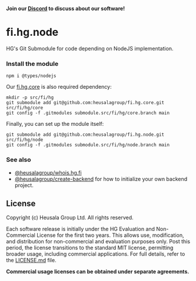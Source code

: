 **Join our [Discord](https://discord.gg/UBTrHxA78f) to discuss about our software!**

# fi.hg.node

HG's Git Submodule for code depending on NodeJS implementation.

### Install the module

```shell
npm i @types/nodejs
```

Our [fi.hg.core](https://github.com/heusalagroup/fi.hg.core) is also required dependency:

```shell
mkdir -p src/fi/hg
git submodule add git@github.com:heusalagroup/fi.hg.core.git src/fi/hg/core
git config -f .gitmodules submodule.src/fi/hg/core.branch main
```

Finally, you can set up the module itself:

```shell
git submodule add git@github.com:heusalagroup/fi.hg.node.git src/fi/hg/node
git config -f .gitmodules submodule.src/fi/hg/node.branch main
```

### See also 

* [@heusalagroup/whois.hg.fi](https://github.com/heusalagroup/whois.hg.fi)
* [@heusalagroup/create-backend](https://github.com/heusalagroup/create-backend) for how to initialize your own backend project.

## License

Copyright (c) Heusala Group Ltd. All rights reserved.

Each software release is initially under the HG Evaluation and 
Non-Commercial License for the first two years. This allows use, modification, 
and distribution for non-commercial and evaluation purposes only. Post this 
period, the license transitions to the standard MIT license, permitting broader
usage, including commercial applications. For full details, refer to the 
[LICENSE.md](LICENSE.md) file. 

**Commercial usage licenses can be obtained under separate agreements.**

